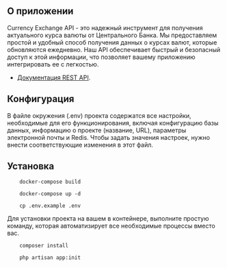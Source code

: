 ## О приложении
Currency Exchange API - это надежный инструмент для получения актуального курса валюты от Центрального Банка. Мы предоставляем простой и удобный способ получения данных о курсах валют, которые обновляются ежедневно. Наш API обеспечивает быстрый и безопасный доступ к этой информации, что позволяет вашему приложению интегрировать ее с легкостью.

- [Документация REST API](http://api.exchange-rate.test/documentation).

## Конфигурация

В файле окружения (.env) проекта содержатся все настройки, необходимые для его функционирования, включая конфигурацию базы данных, информацию о проекте (название, URL), параметры электронной почты и Redis. Чтобы задать значения настроек, нужно внести соответствующие изменения в этот файл.


## Установка

```
    docker-compose build
```

```
    docker-compose up -d
```

```
    cp .env.example .env
```

Для установки проекта на вашем в контейнере, выполните простую команду, которая автоматизирует все необходимые процессы вместо вас.

```
    composer install
```

```
    php artisan app:init
```
